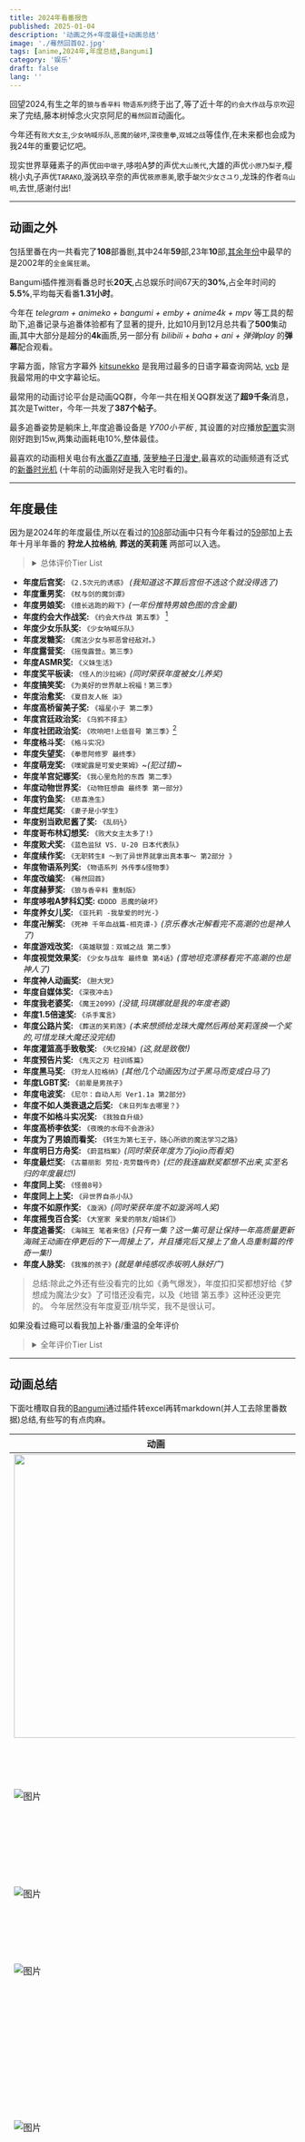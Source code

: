 ```yaml
---
title: 2024年看番报告
published: 2025-01-04
description: '动画之外+年度最佳+动画总结'
image: './蓦然回首02.jpg'
tags: [anime,2024年,年度总结,Bangumi]
category: '娱乐'
draft: false 
lang: ''
---
```


回望2024,有生之年的`狼与香辛料` `物语系列`终于出了,等了近十年的`约会大作战`与`京吹`迎来了完结,藤本树悼念火灾京阿尼的`蓦然回首`动画化。

今年还有`败犬女主`,`少女呐喊乐队`,`恶魔的破坏`,`深夜重拳`,`双城之战`等佳作,在未来都也会成为我24年的重要记忆吧。

现实世界草薙素子的声优`田中墩子`,哆啦A梦的声优`大山羡代`,大雄的声优`小原乃梨子`,樱桃小丸子声优`TARAKO`,漩涡玖辛奈的声优`筱原惠美`,歌手`酸欠少女さユり`,龙珠的作者`鸟山明`,去世,感谢付出!

---

## 动画之外

包括里番在内一共看完了**108**部番剧,其中24年**59**部,23年**10**部,[其余年份](https://picture-img.leqazwsxedc.workers.dev/%E5%B9%B4%E4%BB%BD.png)中最早的是2002年的`全金属狂潮`。  

Bangumi插件推测看番总时长**20天**,占总娱乐时间67天的**30%**,占全年时间的**5.5%**,平均每天看番**1.31小时**。

今年在 _telegram + animeko + bangumi + emby + anime4k + mpv_ 等工具的帮助下,追番记录与追番体验都有了显著的提升,
比如10月到12月总共看了**500**集动画,其中大部分是超分的**4k**画质,另一部分有 _bilibili + baha + ani + 弹弹play_ 的**弹幕**配合观看。

字幕方面，除官方字幕外 [kitsunekko](https://kitsunekko.net/) 是我用过最多的日语字幕查询网站, [vcb](https://bbs.acgrip.com/) 是我最常用的中文字幕论坛。

最常用的动画讨论平台是动画QQ群，今年一共在相关QQ群发送了**超9千条**消息，其次是Twitter，今年一共发了**387个帖子**。

最多追番姿势是躺床上,年度追番设备是 _Y700小平板_ , 其设置的对应播放[配置](https://picture-img.leqazwsxedc.workers.dev/Image_295694978129907.png)实测刚好跑到15w,两集动画耗电10%,整体最佳。

最喜欢的动画相关电台有[水番ZZ直播](https://space.bilibili.com/6767392/lists/594298?type=series), [菠萝柚子日漫史](https://www.xiaoyuzhoufm.com/podcast-topic/6722f7d733c798676f4e644d),最喜欢的动画频道有泛式的[新番时光机](https://space.bilibili.com/63231/lists/21183?type=season) (十年前的动画刚好是我入宅时看的)。

---

## 年度最佳

因为是2024年的年度最佳,所以在看过的[108](https://picture-img.leqazwsxedc.workers.dev/2024image.png)部动画中只有今年看过的[59](https://picture-img.leqazwsxedc.workers.dev/xin2024image.png)部加上去年十月半年番的
**狩龙人拉格纳**, **葬送的芙莉莲** 两部可以入选。

><details><summary>总体评价Tier List</summary><p>
><img src="https://picture-img.leqazwsxedc.workers.dev/xin2024image.png" style="90%"/>
></p></details>

- **年度后宫奖:** `《2.5次元的诱惑》` _(我知道这不算后宫但不选这个就没得选了)_
- **年度重男奖:** `《杖与剑的魔剑谭》`
- **年度男娘奖:** `《擅长逃跑的殿下》`_(一年份推特男娘色图的含金量)_
- **年度约会大作战奖:** `《约会大作战 第五季》` [^1]
- **年度少女乐队奖:** `《少女呐喊乐队》`
- **年度发糖奖:** `《魔法少女与邪恶曾经敌对。》`
- **年度露营奖:** `《摇曳露营△ 第三季》`
- **年度ASMR奖:** `《义妹生活》`
- **年度奖平板读:** `《怪人的沙拉碗》`_(同时荣获年度被女儿养奖)_
- **年度搞笑奖:** `《为美好的世界献上祝福！第三季》`
- **年度治愈奖:** `《夏目友人帐 柒》`
- **年度高桥留美子奖:** `《福星小子 第二季》`
- **年度宫廷政治奖:** `《乌鸦不择主》`
- **年度社团政治奖:** `《吹响吧!上低音号 第三季》`[^2]
- **年度格斗奖:** `《格斗实况》`
- **年度失望奖:** `《拳愿阿修罗 最终季》`
- **年度萌宠奖:** `《噗妮露是可爱史莱姆》`~_(犯过错)_~
- **年度羊宫妃娜奖:** `《我心里危险的东西 第二季》`
- **年度动物世界奖:** `《动物狂想曲 最终季 第一部分》`
- **年度钓鱼奖:** `《悲喜渔生》`
- **年度烂尾奖:** `《妻子是小学生》`
- **年度别当欧尼酱了奖:** `《乱码½》`
- **年度哥布林幻想奖:** `《败犬女主太多了!》`
- **年度败犬奖:** `《蓝色监狱 VS. U-20 日本代表队》`
- **年度续作奖:** `《无职转生Ⅱ ～到了异世界就拿出真本事～ 第2部分 》`
- **年度物语系列奖:** `《物语系列 外传季&怪物季》`
- **年度改编奖:** `《蓦然回首》`
- **年度赫萝奖:** `《狼与香辛料 重制版》`
- **年度哆啦A梦科幻奖:** `《DDDD 恶魔的破坏》`
- **年度养女儿奖:** `《亚托莉 -我挚爱的时光-》`
- **年度卍解奖:** `《死神 千年血战篇-相克谭-》`_(京乐春水卍解看完不高潮的也是神人了)_
- **年度游戏改奖:** `《英雄联盟：双城之战 第二季》`
- **年度视觉效果奖:** `《少女与战车 最终章 第4话》`_(雪地坦克漂移看完不高潮的也是神人了)_
- **年度神人动画奖:** `《胆大党》`
- **年度自媒体奖:** `《深夜冲击》`
- **年度我老婆奖:** `《魔王2099》`_(没错,玛琪娜就是我的年度老婆)_
- **年度1.5倍速奖:** `《杀手寓言》`
- **年度公路片奖:** `《葬送的芙莉莲》`_(本来想颁给龙珠大魔然后再给芙莉莲换一个奖的,可惜龙珠大魔还没完结)_
- **年度灌篮高手致敬奖:** `《失忆投捕》`_(这,就是致敬!)_
- **年度预告片奖:** `《鬼灭之刃 柱训练篇》`
- **年度黑马奖:** `《狩龙人拉格纳》`_(其他几个动画因为过于黑马而变成白马了)_
- **年度LGBT奖:** `《前辈是男孩子》`
- **年度电波奖:** `《尼尔：自动人形 Ver1.1a 第2部分》`
- **年度不如人类衰退之后奖:** `《末日列车去哪里？》`
- **年度不如格斗实况奖:** `《我独自升级》`
- **年度高桥李依奖:** `《夜晚的水母不会游泳》`
- **年度为了男娘而看奖:** `《转生为第七王子，随心所欲的魔法学习之路》`
- **年度明日方舟奖:** `《蔚蓝档案》`_(同时荣获年度为了jiojio而看奖)_
- **年度最烂奖:** `《古墓丽影 劳拉·克劳馥传奇》`_(烂的我连幽默奖都想不出来,实至名归的年度最烂!)_
- **年度同上奖:** `《怪兽8号》`
- **年度同上上奖:** `《异世界自杀小队》`
- **年度不如原作奖:** `《漩涡》`_(同时荣获年度不如漩涡鸣人奖)_
- **年度摇曳百合奖:** `《大室家 亲爱的朋友/姐妹们》`
- **年度追番奖:** `《海贼王 笔者来信》`_(只有一集？这一集可是让保持一年高质量更新海贼王动画在停更后的下一周接上了，并且播完后又接上了鱼人岛重制篇的传奇一集!)_
- **年度人脉奖:** `《我推的孩子》`_(就是单纯感叹赤坂明人脉好广)_

>总结:除此之外还有些没看完的比如《勇气爆发》，年度扣扣奖都想好给《梦想成为魔法少女》了可惜还没看完，以及《地错 第五季》这种还没更完的。
>今年居然没有年度夏亚/桃华奖，我不是很认可。

如果没看过瘾可以看我加上补番/重温的全年评价

><details><summary>全年评价Tier List</summary><p>
><img src="https://picture-img.leqazwsxedc.workers.dev/2024image.png"/>
></p></details>

---

## 动画总结

下面吐槽取自我的[Bangumi](https://bangumi.tv/user/asashiki)通过插件转excel再转markdown(并人工去除里番数据)总结,有些写的有点肉麻。

| **动画** | **吐槽** |
|---|---|
|<img src="https://lain.bgm.tv/pic/cover/c/dc/4c/1262_5ezbs.jpg" width=500 />| 《魔法少女リリカルなのは》 看前两集，还感觉只是一部制作精良的普通魔法少女，结果后面直接超展开＂并非子供向＂，对小孩子的危害不可估量，看了这个以后能不成为女同/百合豚？ |
| ![图片](https://lain.bgm.tv/pic/cover/c/31/d7/425991_JFQel.jpg) | 《魔王2099》 玛琪娜老婆(´∀｀)♡老婆(´∀｀)♡老婆(´∀｀)♡，白毛忠犬什么的，简直就是像我这种小处男的终极性幻想 |
| ![图片](https://lain.bgm.tv/pic/cover/c/5e/96/426123_siDEi.jpg) | 《ブルーロック VS. U-20 JAPAN》 最后一集终于支棱了一回，不枉我吃了13级的屎。 |
| ![图片](https://lain.bgm.tv/pic/cover/c/1e/63/93739_TZ9dS.jpg) | 《ピンポン THE ANIMATION》 想到汤浅退休后以后再也没有汤浅的作品看就难过 |
| ![图片](https://lain.bgm.tv/pic/cover/c/32/07/320_IyhUt.jpg) | 《攻殻機動隊 STAND ALONE COMPLEX Solid State Society》 需要拿出12分的精力才能看懂的动画，也是我最喜欢和别人探讨的动画。如果和别人聊天时对方看过攻克我会很开心。<br>没有花里胡哨的人形机甲，有的只是极致的实用主义与硬核剧情。 |
| ![图片](https://lain.bgm.tv/pic/cover/c/6d/1e/457326_0ElE0.jpg) | 《BLEACH 千年血戦篇-相剋譚-》 前面部分补了很多设定，但是战斗部分有点无聊，尤其是黑崎一护vs优哈巴哈 一个疯狂月牙天冲，一个疯狂＂我能看到未来＂。<br>然后到中后期终于到队长戏，我直接看高潮，每集都是最喜欢的一集，京乐春水回是最潮的一集，涅茧利回是最潮的一集，雨果回也是最潮的一集…<br>还有最后吐槽一句浮竹队长真是传奇耐抗王 |
| ![图片](https://lain.bgm.tv/pic/cover/c/66/5d/150246_fcg4u.jpg) | 《フルメタル・パニック! Invisible Victory》 第8，9集太雷我了，一堆槽点，最后电话告白还是看的很感动，所以下一季又是有生之年了吗? |
| ![图片](https://lain.bgm.tv/pic/cover/c/89/e0/341139_35fGz.jpg) | 《BEASTARS FINAL SEASON Part1》 看的时候一直在感叹作者怎么想到这么完善的世界观的，有一部动力是为了故事角色，另一半是想看看有什么物种设定，比如里面的鱼的设定就很意外，与以往动物拟人作品相比算尊重鱼了，但没完全尊重 |
| ![图片](https://lain.bgm.tv/pic/cover/c/d3/27/234195_NFw6U.jpg) | 《嫌な顔されながらおパンツ見せてもらいたい》 哥们儿就是精准目标受众 |
| ![图片](https://lain.bgm.tv/pic/cover/c/85/fd/324720_tk4k6.jpg) | 《THE FIRST SLAM DUNK》 宫城凉介的故事看的我很感动，也算是补完青春的遗憾了…… |
| ![图片](https://lain.bgm.tv/pic/cover/c/7b/d8/424680_wCR0a.jpg) | 《妻、小学生になる。》 逆天结尾，听说还是动画组原创的，无敌了<br>那就欺骗最初的我，欺骗世界！   (随即徒手穿心脏杀死自己)<br>                                    ——冈部伦太郎。<br>那就欺骗最初的老婆，欺骗女儿！     (随即超度自己的老婆)<br>                             ——妻子小学生不知名男主。 |
| ![图片](https://lain.bgm.tv/pic/cover/c/05/aa/443676_6GFsu.jpg) | 《夏目友人帳 漆》 ed插入很舒服<br>个人最喜欢的一集是ep5小胡子的礼物<br>以后晚上睡前又没有新夏目看了… |
| ![图片](https://lain.bgm.tv/pic/cover/c/1a/de/294337_w4y8P.jpg) | 《スーパーカブ》 很不舍的看最后几集，感觉自己有点像女主，没什么朋友情商也不高，对现实也没什么强烈的痛感，能找的一个小爱好挺好的。<br>僕は旅をするのが好きかどうかわからないけど、他人の旅行を見るのが好き。<br>旅行、キャンプ、サイクリング、山に登る…どれも面白そう、でも自分で試したことがない。 |
| ![图片](https://lain.bgm.tv/pic/cover/c/a6/66/326_D8wjw.jpg) | 《攻殻機動隊 S.A.C. 2nd GIG》 “そして登壇者が舞台挨拶を締めくくる挨拶をする中、田中は「ここにこうして立っていられるだけで心 から幸せです。『攻殻機動隊』 は『最後の人間』で一旦結末を迎えるのかもしれません。でもどうか忘れないでください。皆さんがネットにアクセスする時、『攻殻機動隊』にアクセスする時、私たちは、私はいつまでも皆さんのそばにいます。どうか忘れないでください!」と、シリ一ズ作品である『イノセンス』の草薙素子のセリフを引用し、熱い涙を流しながら、作品を支えるフアンたちに謝辞を述べ、フアンからの大きな拍手が会場に鳴り響いた。”<br>谢谢你带给我们的作品，一路走好！ |
| ![图片](https://lain.bgm.tv/pic/cover/c/37/03/424379_UfMuk.jpg) | 《君のことが大大大大大好きな100人の彼女》 在我看来，任何探讨非正常道德观念下的两性话题都是前沿的，从这个角度上来说，所有后宫与类ntr动画都是前沿动画。<br>尤其是随着时代发展人类社会的生育率只会越来越低，以前建立的＂一夫一妻制＂不过是近几百年的产物，未来要么人类成濒危物种要么这个制度被取代。<br>最近高质量后宫动画好少啊，能不能多来点，咱就好这口 |
| ![图片](https://lain.bgm.tv/pic/cover/c/fe/ab/470045_zA9BA.jpg) | 《ぷにるはかわいいスライム》 ぷにる好可爱，想养一只。(๑•.•๑)<br>泳装回鱼和澡堂回的福利镜头全给了男的，也是神人动画了。 |
| ![图片](https://lain.bgm.tv/pic/cover/c/4f/12/404480_OokoZ.jpg) | 《ラブライブ！スーパースター!! 3期》 一路追过来看到她们毕业还是挺感动的，沪姐太有实力了，最终收货了爱情、事业、学业。 <br>一半史的剧情中沪姐的戏份也没崩，甚至第二季11.5集的史，剩下0.5集糖还给了唐可可和小董 |
| ![图片](https://lain.bgm.tv/pic/cover/c/13/a3/489820_Hre3R.jpg) | 《らんま1/2》 与福星小子比节奏更慢了，有利有弊，体操集和溜冰集看得我浑身难受，到珊璞出来的时候瞬间真香了 |
| ![图片](https://lain.bgm.tv/pic/cover/c/35/7a/337_WzSea.jpg) | 《フルメタル・パニック! The Second Raid》 卡密！剪头发那一段看高潮了，这种高级的情色感好有感觉，一看还是阿宽负责的，?阿宽啊阿宽，这集还有个背景是死亡笔记彩蛋。<br>op听得我好感动，一半校园一半正经剧情的设定也是独树一帜，这一季个人认为是系列之巅。 |
| ![图片](https://lain.bgm.tv/pic/cover/c/57/7f/2689_nr14G.jpg) | 《フルメタル・パニック! The Second Raid 特別版OVA「わりとヒマな戦隊長の一日」》  |
| ![图片](https://lain.bgm.tv/pic/cover/c/44/7d/467461_HHw4K.jpg) | 《ダンダダン》 起初我是对这种风格有点抗拒的，但没办法做的太强了，直接强奸了我的审美，第二集开始就看爽了，啊啊啊为什么要分割放送！ |
| ![图片](https://lain.bgm.tv/pic/cover/c/06/f9/505895_OvNf1.jpg) | 《ネガポジアングラー》 很舒服的治愈番，因为我本人就是个废物，所以看废物男主就有一种莫名的亲切感，特别是看到他的失败人生，我心里就平衡多了。<br>学到了不少钓鱼的知识。后面父子回火锅回都挺不错的，还有股淡淡的男同味，总之就是吃的很满足 |
| ![图片](https://lain.bgm.tv/pic/cover/c/41/b0/4284_wf3UE.jpg) | 《kiss×sis》 小时候的性幻想。哦，并非小时候，长大也是 |
| ![图片](https://lain.bgm.tv/pic/cover/c/53/13/410346_z8j5n.jpg) | 《2.5次元の誘惑》 感谢半年的陪伴！本以为就是个普通后宫番没想到收获了满满的热血与感动。第21集主人公的故事看哭了。这就是一封对漫画家对coser的情书。<br>这种故事的男主塑造也至关重要，最后一集对男主心理的描写彻底让他在我心目中的位置超越了路人女主的伦也，现在我已经把它放在士道与智树一排了。 |
| ![图片](https://lain.bgm.tv/pic/cover/c/99/87/281325_ZlUKk.jpg) | 《グリザイア：ファントムトリガー THE ANIMATION スターゲイザー》 灰色系列就该是这个味儿！期待TV。<br>就好美少女特工打枪+校园这口味儿。 |
| ![图片](https://lain.bgm.tv/pic/cover/c/83/02/219263_fjglg.jpg) | 《グリザイア：ファントムトリガー THE ANIMATION》  |
| ![图片](https://lain.bgm.tv/pic/cover/c/02/69/338672_Oh7X2.jpg) | 《らぶみー「楓と鈴」THE ANIMATION》  |
| ![图片](https://lain.bgm.tv/pic/cover/c/75/e3/2617_7c8Cr.jpg) | 《そらのおとしもの》 2014——2024  入宅十年，连续10年的追番生涯，再看10年前的入宅作仿佛还是前几天看过的......<br>结尾依旧是满满的感动。 |
| ![图片](https://lain.bgm.tv/pic/cover/c/85/79/503498_Y5Fb3.jpg) | 《陰キャカップルが陽ギャル達とSEXトレーニングする話》  |
| ![图片](https://lain.bgm.tv/pic/cover/c/81/9f/338_W81CE.jpg) | 《フルメタル・パニック? ふもっふ》 现在听op满满的感动? |
| ![图片](https://lain.bgm.tv/pic/cover/c/53/e3/693_5Y3Go.jpg) | 《苺ましまろ OVA》  |
| ![图片](https://lain.bgm.tv/pic/cover/c/62/d8/446618_42Up5.jpg) | 《NieR:Automata Ver1.1a 第2クール》 氛围不错，和我期望有偏差吧，我更想看muv里各种人与bate的战役描写，这个动画关于这方面就很随意，主要还是集中在角色上里 |
| ![图片](https://lain.bgm.tv/pic/cover/c/12/51/289854_CCYbe.jpg) | 《うずまき》 听说太难画了导致原画每张费用很高，相反那些大热作品因为接的人多反而很便宜。<br>这动画不按原作剧情顺序来做，穿插着看的一头雾水，最后结局的震撼感也少了好多 |
| ![图片](https://lain.bgm.tv/pic/cover/c/46/ba/284_jxx7R.jpg) | 《苺ましまろ》 太喜欢这部动画了，根本舍不得看完。好在还有五集ova，但是还是好少啊，这要让我每年看一遍的节奏吗？<br>每天晚上看一集莓乱扔睡觉的那几天是我睡眠质量最好的几天。如果能一直持续着这样的日子就好了……<br>好在动画里的时间是不变的，他们几个永远都不会长大，永远跟在姐姐身边，这样就好。? |
| ![图片](https://lain.bgm.tv/pic/cover/c/32/53/353792_VE3lM.jpg) | 《BLUE GIANT》 jazz 熱い |
| ![图片](https://lain.bgm.tv/pic/cover/c/13/c5/400602_ZI8Y9.jpg) | 《葬送のフリーレン》 圣斋藤什么时候回来做孤独摇滚啊。･ﾟ･(つд`ﾟ)･ﾟ･ |
| ![图片](https://lain.bgm.tv/pic/cover/c/2f/2b/334_MWQMC.jpg) | 《フルメタル・パニック!》 致敬传奇耐杀王九龙 |
| ![图片](https://lain.bgm.tv/pic/cover/c/39/a4/123568_FeekE.jpg) | 《ご注文はうさぎですか？？》 第四季什么时候来啊 |
| ![图片](https://lain.bgm.tv/pic/cover/c/56/78/472620_DQg3H.jpg) | 《ウマ娘 プリティーダービー 新時代の扉》 很燃很感动,最喜欢好歌剧了太帅了! |
| ![图片](https://lain.bgm.tv/pic/cover/c/74/b8/413635_T5j1Z.jpg) | 《うる星やつら 第2期》 做到完结好评，但是一想到完结了还是有点小难过。最后快完结时官方组cp好评！ |
| ![图片](https://lain.bgm.tv/pic/cover/c/9f/2f/88287_h4xKo.jpg) | 《ご注文はうさぎですか？》 こころ生病最后一句台词，佐仓配的好软啊，感觉要化了｡ﾟ(ﾟ´ω`ﾟ)ﾟ｡ |
| ![图片](https://lain.bgm.tv/pic/cover/c/12/9a/374648_GOxE2.jpg) | 《ラグナクリムゾン》 路人到反派所有角色塑造的都很好，作者太有水平了，就拿绯红来说他属于谋略型角色，人物每个行动都能感受到这点，我作为观众觉得最合理的行为下一秒他真的会做出来，甚至他会做的比我想象的更加谨慎。<br>追番这么多年第一次遇到一个行为真的如我所想的角色，难能可贵！ |
| ![图片](https://lain.bgm.tv/pic/cover/c/41/39/26449_G0Xzx.jpg) | 《人類は衰退しました》 跟末日列车去哪里一起对比着看的，虽然都是电波系还是有很大不同的，看这个是真的会被每集的奇幻设定吸引进去 |
| ![图片](https://lain.bgm.tv/pic/cover/c/07/2e/37154_69Axl.jpg) | 《ココロコネクト》 ＂実は私、稲葉におかずにしたことがある！＂入选我24年最印象深刻的一句动画台词，大概这辈子都忘不掉了吧。<br>顺便一提这部有psp同名游戏，还是挺值得一玩的(就是听声优也值得玩) |
| ![图片](https://lain.bgm.tv/pic/cover/c/c1/0e/68035_252p4.jpg) | 《有頂天家族》 被生活绷得太紧的时候可以看看，狸猫松松垮垮的佛系日常还是挺治愈的，看狸猫的笨蛋人生体验人生百态 |
| ![图片](https://lain.bgm.tv/pic/cover/c/2f/60/426124_1UuvC.jpg) | 《劇場版ブルーロック -EPISODE 凪-》 带南通朋友看完没入坑，太失望了(◞‸◟) |
| ![图片](https://lain.bgm.tv/pic/cover/c/93/bd/455677_CGGed.jpg) | 《ケンガンアシュラ Season2 Part 2》 还是更喜欢之前的打戏，这回看的感觉还没格斗实况有趣 |
| ![图片](https://lain.bgm.tv/pic/cover/c/ba/7e/441795_q6Sc3.jpg) | 《僕の心のヤバイやつ 第2期》 看的让我在床上翻滚，频繁尖叫，还好一个人住(哭，虽然剧情很甜，但是第一季前两集男主那种阴暗的心理刻画我也挺喜欢的(感同身受了属于是)，可惜后面就没更多笔墨了 |
| ![图片](https://lain.bgm.tv/pic/cover/c/f5/2e/390353_07vz7.jpg) | 《俺だけレベルアップな件》 后面好无聊，感觉不如……格斗实况。<br>然而格斗实况却没有第二季…一群没品味的家伙(恼 |
| ![图片](https://lain.bgm.tv/pic/cover/c/0a/ee/441939_6l6VR.jpg) | 《鬼滅の刃 柱稽古編》 虽然剧情还是拖，但是就观看体验而言比上一集好了太多，看的很舒服 |
| ![图片](https://lain.bgm.tv/pic/cover/c/9c/d2/394623_qErlO.jpg) | 《怪獣8号》 槽点挺多的，明明世界观与队员设定很正经，剧情还是欢乐少年漫，看的很割裂 |
| ![图片](https://lain.bgm.tv/pic/cover/c/cc/94/479921_AxKxC.jpg) | 《喧嘩独学》 卡密！观看体验:<br>好奇剧情→男主什么丑sb→这也太用力过猛了吧→逐渐接受男主与剧情→格斗好爽！剧情好过瘾。<br>这种剧情才真实嘛，最后爽感比独自升级强多了。 |
| ![图片](https://lain.bgm.tv/pic/cover/c/2f/86/389466_2K1dH.jpg) | 《デート・ア・ライブV》 如果你是04年并且入宅超十年,那么将会在小学三年级的时候看《约战第一季》，初中三年级看《约战第三季》，高中三年级看《约战第四季》，大学三年级看《约战第五季》。回望我的十年宅生只有这一部动画能全部卡在我人生中的重要节点出现，能让这样一个ip出到完结真的很感谢约战的粉丝与制作组们！<br>第五季的op真的很感动，尤其是中间每个角色闪回的那一段，还有最后一集最后居然放第一季op钢琴变奏，太犯规了。<br>这一季也算是给这个系列画上了句号，终于彻底攻略狂三了，剧情也把整体的世界观解释了，也算是讲了个很不错的世界系故事(比大部分动画都强多了)，最后大家都回到了正常的生活，以后再也没有约战动画陪我了...... |
| ![图片](https://lain.bgm.tv/pic/cover/c/4c/8a/342667_0RfU8.jpg) | 《この素晴らしい世界に祝福を！3》 卡密！我的脑内想法:<br>阿库娅挺不错的，和她相处像兄弟一样没有心理负担。小公主好可爱啊，娶了就无忧无虑了还叫我欧尼酱。慧慧更不用说，劳模级的存在了，简直是宅男杀手。达克妮斯也不错，好女人就是有感觉。<br>素晴真的很治愈，有些情节真的笑中有泪，还有那几首ed我也听了好多遍(哭 |
| ![图片](https://lain.bgm.tv/pic/cover/c/70/80/448478_47IsZ.jpg) | 《忘却バッテリー》 藤堂葵那一集真的惊艳到我了，经历有点像三井寿 |
| ![图片](https://lain.bgm.tv/pic/cover/c/ad/25/444557_e4hPO.jpg) | 《無職転生Ⅱ ～異世界行ったら本気だす～ 第2クール》 即便如此时间还在继续，我们还要接着走自己的一生。 |
| ![图片](https://lain.bgm.tv/pic/cover/c/94/8e/416777_xcDCg.jpg) | 《ブルーアーカイブ The Animation》 本来看了两集就弃番了，后来qq群里有一张男主舔jiojio的画面，为了看这个直接补完了，好像是第11集吧。整体来说挺平庸的，设定有点像文豪野犬？作为我这种路人能更好的看ba的二创还是有点价值的，毕竟游戏是不可能玩的。最后，好喜欢むつき啊，这种小恶魔形象好戳我xp |
| ![图片](https://lain.bgm.tv/pic/cover/c/ef/8f/283643_2bcm7.jpg) | 《響け！ユーフォニアム３》 卡密!做的太好了,无论是压抑的社团政治还是青春期在人际关系、升学上的迷茫 表现都很出色，最后两集更是舍不得看，看完后也是完全超出预期的好看，12集能评上我4月的最佳单集了，无论是前半段的选人还是后半段的soulmate，13集也很满足，演奏时插入这三年的回忆也太犯规了ヾ(;ﾟ;Д;ﾟ;)ﾉﾞ，我看到回忆黄前跑的那一段哭了应该是第一季第8集还是第11集。最后黄前居然去当吹奏部的顾问了，这说明以后和理奈还会有接触，本来在选大学的时候，我心里已经觉得她们两个会走上不同的道路了，看到是当吹奏部的顾问时真的挺开心的，还有最后一个镜头上的发卡是秀一送的，这下我彻底满足了！又见证了一个青春的结束。 |
| ![图片](https://lain.bgm.tv/pic/cover/c/f2/8f/425909_M7W7T.jpg) | 《夜のクラゲは泳げない》 槽点好多，结尾真是典型包饺子啊。不过中间jell对女主宣泄那一段看的还是很有感觉的，李依李上大分。 |
| ![图片](https://lain.bgm.tv/pic/cover/c/75/c1/431767_bX7FZ.jpg) | 《ガールズバンドクライ》 王道热血乐队番，每个角色都很喜欢，能从她们身上看到叛逆的精神，尤其是nina，虽然观众给她的外号是小孩姐但我看的时候是真的佩服她的成熟，做了我不敢做的事，家庭那一集也看哭了，这种不算超级好也不算特别坏的家庭才是大多数。  最后，和京吹一样我也不理解这部片为什么争议那么大，最后一集tomo已经说的很明显了，“momoka与nina毫无疑问做的是错的，但是正是如此我才会被吸引”，我也只是看一群为了自己的信念放弃学业不接受妥协的乐队少女的故事，并且花田把故事写的很彻底，她们到最后也没有妥协，这一点真的很感动！ |
| ![图片](https://lain.bgm.tv/pic/cover/c/b8/0b/444403_u441B.jpg) | 《変人のサラダボウル》 致敬传奇小说家平坂读 |
| ![图片](https://lain.bgm.tv/pic/cover/c/19/1a/405785_u9it9.jpg) | 《ゆるキャン△ SEASON３》 播出时一大半的相关讨论内容是不如上季，可见日常番好看归好看但是真没什么值得聊的话题。就我而言，看完和前两季一样，心里暖暖的就足够了 |
| ![图片](https://lain.bgm.tv/pic/cover/c/2b/b7/407133_hGMQM.jpg) | 《転生したら第七王子だったので、気ままに魔術を極めます》 24年为数不多看过的异世界厕纸番(唯一也说不定)，主要是看小男娘 |
| ![图片](https://lain.bgm.tv/pic/cover/c/96/6c/404809_H2HnH.jpg) | 《終末トレインどこへいく？》 放在2024年4月这个没啥好原创番的环境下还是值得追番讨论的一部，ed挺好听的 |
| ![图片](https://lain.bgm.tv/pic/cover/c/00/ae/444046_9b5bM.jpg) | 《異世界スーサイド・スクワッド》 完全不如生物突击队 |
| ![图片](https://lain.bgm.tv/pic/cover/c/60/fe/358801_WuBx6.jpg) | 《Arcane Season 2》 与巨人结局相比，双城把坏结局的世界给观众看了，这点挺好的，如果巨人当时观众也看过艾伦脑子里的未来可能争议就没那么多了。 |
| ![图片](https://lain.bgm.tv/pic/cover/c/ab/fd/211934_HHeOH.jpg) | 《このはな綺譚》 挺不错的百合治愈番，就是对我而言女主还是有点吵了 |
| ![图片](https://lain.bgm.tv/pic/cover/c/be/28/208827_KZk6h.jpg) | 《ガールズ&パンツァー 最終章 第4話》 虽然今年看过的双城制作视觉效果真的顶级，但是一想到这一段雪地坦克漂移，我还是觉得这一段视觉效果最顶级，两年一部的节奏，既想快点看下一集，又不想让少战的故事完结。･ﾟ･(つд`ﾟ)･ﾟ･ |
| ![图片](https://lain.bgm.tv/pic/cover/c/26/d6/425998_dnzr8.jpg) | 《Re:ゼロから始める異世界生活 3rd season 襲擊編》 486演讲那一段看哭了，看来我还没有失去热情 |
| ![图片](https://lain.bgm.tv/pic/cover/c/a8/2c/354146_qU41Z.jpg) | 《ラブライブ！スーパースター!! 2期》 唐堇的那0.5集唐是唯一的可取之处 |
| ![图片](https://lain.bgm.tv/pic/cover/c/fa/a8/480441_6o9oX.jpg) | 《ルックバック》 看完了，没想到会让我哭的稀里哗啦的，今天刚听完常盘庄的故事，也是漫画家们在一起画漫画，讲了好多漫画家间的友情，比如藤本弘与孙子素雄一起合作的藤子不二雄，接着看暮然回首触动好深。 除了雨中长跑那个镜头，最后女主在书桌前画画的背影我也很感动，有我看菠萝柚子分析说这一段这么长是为了悼念火灾后的京都动画，我看这段想到女主为了逝去的友人拿起画笔继续画，这个镜头给我的力量太大了，也是这一段泪腺崩坏了。 |
| ![图片](https://lain.bgm.tv/pic/cover/c/d9/26/208826_2ZDUF.jpg) | 《ガールズ&パンツァー 最終章 第3話》 sp的萝卜战争很好看，特别是ed的Q版人物骑马萌我一脸血 |
| ![图片](https://lain.bgm.tv/pic/cover/c/af/0d/432583_837Yx.jpg) | 《駒田蒸留所へようこそ》 pa的经典打工动画，平淡但是看完心里暖暖的 |
| ![图片](https://lain.bgm.tv/pic/cover/c/09/28/96130_Ds7UN.jpg) | 《ガールズ&パンツァー これが本当のアンツィオ戦です!》  |
| ![图片](https://lain.bgm.tv/pic/cover/c/1b/b5/208825_q3Qsi.jpg) | 《ガールズ&パンツァー 最終章 第2話》  |
| ![图片](https://lain.bgm.tv/pic/cover/c/da/43/368116_fM4z8.jpg) | 《NieR: Automata Ver1.1a》  |
| ![图片](https://lain.bgm.tv/pic/cover/c/be/64/191302_RybiD.jpg) | 《ガールズ&パンツァー 最終章 第1話》  |
| ![图片](https://lain.bgm.tv/pic/cover/c/be/42/518519_DMDo8.jpg) | 《ONE PIECE FAN LETTER》 好感动，海贼王真是传奇耐追王，本篇停更了，还有一集粉丝来信，这个看完了还有鱼人岛重制版，每个星期都有的看，而且都做的不错，海米真是吃的太好了 |
| ![图片](https://lain.bgm.tv/pic/cover/c/76/f3/72266_p0Nxo.jpg) | 《ガールズ&パンツァー 劇場版》  |
| ![图片](https://lain.bgm.tv/pic/cover/c/51/28/448657_r0ZYm.jpg) | 《大室家 dear friends》 笑着笑着就哭了?好羡慕她们的日常生活啊。<br>所以姐姐的男友到底是谁？有几个男友？ |
| ![图片](https://lain.bgm.tv/pic/cover/c/85/c1/475354_QyO6r.jpg) | 《〈物語〉シリーズ オフ&モンスターシーズン》 今年真幸福，能看到狼心重置物语系列新作，一本满足了。<br>最后希望新房能多培养点这样的新人再退休吧。  我也算是看着新房的作品长大的。 |
| ![图片](https://lain.bgm.tv/pic/cover/c/17/1e/448655_z11A1.jpg) | 《大室家 dear sisters》  |
| ![图片](https://lain.bgm.tv/pic/cover/c/c1/e8/364468_8AI0E.jpg) | 《うる星やつら》  |
| ![图片](https://lain.bgm.tv/pic/cover/c/84/54/326432_3BjbW.jpg) | 《Tomb Raider: The Legend of Lara Croft》 决定了！你就是我今年看过的最垃圾动画。 |
| ![图片](https://lain.bgm.tv/pic/cover/c/6b/ef/461338_mfpKk.jpg) | 《烏は主を選ばない》 值得安利的好作品。宫廷政治系看的我很过瘾，最后还有世界观层面的超展开。 |
| ![图片](https://lain.bgm.tv/pic/cover/c/39/0b/425587_awe87.jpg) | 《僕のヒーローアカデミア 第7期》 不是，怎么还不完结啊？我以为这就是最终季了呢。 |
| ![图片](https://lain.bgm.tv/pic/cover/c/f5/85/495562_onpMR.jpg) | 《デッドデッドデーモンズデデデデデストラクション》 我需要看到更多这样的作品！每一集都值得讨论的一部动画。 |
| ![图片](https://lain.bgm.tv/pic/cover/c/9e/4b/402223_xN4rh.jpg) | 《ダンジョンに出会いを求めるのは間違っているだろうか Ⅳ 深章 厄災編》  |
| ![图片](https://lain.bgm.tv/pic/cover/c/d1/1c/443428_FIhFu.jpg) | 《【推しの子】 第2期》 舞台戏看的我好过瘾口牙，本来就满足了，没想到后面还有作家间的关系描写，比第一季强太多了 |
| ![图片](https://lain.bgm.tv/pic/cover/c/66/6d/397604_TgJ63.jpg) | 《ATRI -My Dear Moments-》 科幻要素真不行啊，虽然亚托莉很可爱，是我擅自期待了。可能我会更喜欢island |
| ![图片](https://lain.bgm.tv/pic/cover/c/b1/05/326874_YZh22.jpg) | 《ダンジョンに出会いを求めるのは間違っているだろうか Ⅳ 新章 迷宮篇》 最喜欢的一部，我就当暂时的琉小姐党吧 |
| ![图片](https://lain.bgm.tv/pic/cover/c/b6/d5/291412_zE2C2.jpg) | 《ダンジョンに出会いを求めるのは間違っているだろうかⅢ》  |
| ![图片](https://lain.bgm.tv/pic/cover/c/4c/ce/444339_91FQX.jpg) | 《ザ・ファブル》 1.5倍速还是挺好看的，特别是男主和他妹真的好逗啊 |
| ![图片](https://lain.bgm.tv/pic/cover/c/53/76/425988_RH9UK.jpg) | 《先輩はおとこのこ》 很不错的一部动画，虽然是这种题材，但是没有想象中的那么痛，也没有误会之类的扭曲情节。有的只是青涩的痛 |
| ![图片](https://lain.bgm.tv/pic/cover/c/40/01/393037_I7mvN.jpg) | 《義妹生活》 两位不去玩街霸6真是可惜了，顶级立回啊 |
| ![图片](https://lain.bgm.tv/pic/cover/c/08/df/372010_KBWk9.jpg) | 《狼と香辛料 MERCHANT MEETS THE WISE WOLF》 更加哈士奇的赫萝没有原版那么高冷，好喜欢，期待下一季。<br>op循环了一年，永远喜欢狼辛，永远喜欢claris 祝愿カレン毕业走好！    /2025.1.1 |
| ![图片](https://lain.bgm.tv/pic/cover/c/6d/e5/479477_19844.jpg) | 《杖と剣のウィストリア》 看的好爽啊，一堆重男围着男主?。<br>还有纯爱无敌！<br>op也很好听 |
| ![图片](https://lain.bgm.tv/pic/cover/c/32/14/424573_YYLzT.jpg) | 《逃げ上手の若君》 从此以后，我这一年的推特上每天都有少主色图   /2025.1.1 |
| ![图片](https://lain.bgm.tv/pic/cover/c/e4/dc/464376_NsZRw.jpg) | 《負けヒロインが多すぎる！》 虽然最喜欢的是柠檬然后是小鞠。但是仔细想想，如果是我的话和她们的故事根本就开始不了，反倒是老八，挺主动的说不定能成 |
| ![图片](https://lain.bgm.tv/pic/cover/c/0c/cf/477207_0lA1U.jpg) | 《真夜中ぱんチ》 真夜中なのに、おはよう——！<br>真夜中Punch！<br>op:<br>わーちゃっちゃっぱやぱや もっとちょうだいちょうだい<br>ちゅーちゅっちゅっぎみぎみ だってみっないみっない<br>わーちゃっちゃっぱやぱや ほんとちょうだいちょうだい<br>ちゅーちゅっちゅっぎみぎみ みっどないと(ぱんチ!)<br>ed:<br>撮影終わった一。<br>あれ、USB…あった、…カメラ繫いで、と。<br>ファイルまるっと、…OK。 |
| ![图片](https://lain.bgm.tv/pic/cover/c/c9/4f/465884_fqZbB.jpg) | 《かつて魔法少女と悪は敵対していた。》 结尾的处理真的很棒，就如同op一样。“未完成就可以了，因为不想迈入结局”一直保持着约会的状态就好 |


## 新番时光机

今年算得上是我的入宅第十年,原因是我翻了翻13年以前的动画,虽然有些也是在当时追完的但都不算多,当时主要还是看民工漫与国漫还有特摄为主,
而14年是我印象里`第一次开始给身边人安利番剧`的一年,也是大量宅文化不断涌入,开始意识到要追番的一年,接下来我就聊聊十年前看过的印象比较深的动画，后面补的动画就算了 _(边看泛式的时光机边回忆自己当时看的感受)_。

#### 2014年1月篇

《伪恋》：我给自己定的`入宅番`,当年给身边的同学亲戚朋友疯狂的安利, 现在看来老套的剧情放在当年对我来说就是一个又有一个新大陆,刚入宅就接触到这部动画真的太幸运了,我小时候最喜欢的是千棘。

《中二病也要谈恋爱2》：我印象特别深的镜头,除了第一季第一集男主在阳台上接住女主jiojio的那一幕外,七宫躺在雨中边哭脸上的心心贴纸被冲刷掉那一幕也是我今后在其他败犬场景看到后就会回想起来的一幕。

#### 2014年4月篇

《游戏人生》：“老国王没有输”那里当年看的真的很感动，还有成语接龙那一集，几乎是我以后向别人推荐游戏人生时必须要聊的一段，当年给我震撼实在是太大了。

《请问今天要来点兔子吗》：今年又看了一遍，正是因为这部动画我才开始理解为什么有一群人那么喜欢这种“无聊”的轻百，因为真的有趣，虽然看完什么也没记住但是能短暂的治愈自己这就足够了。还有就是，也是从这个时候开始我发现每个季度都会有一两部芳文社轻百动画，为什么到这两年忽然变变少了？

《漆黑的子弹》：当年觉得这个动画画风很好看，但是剧情真的很揪心，看完后还挺期待第二季的，之后听说作者去炒股了...

《漫画家与助手》：虽然是搞笑无厘头动画，但是回想起来当年有些情节看的挺感动的。

《排球少年》：只记得看完后非常的激动一直在家里乱跑乱跳想象自己在打排球。

#### 2014年7月篇

《月刊少女野崎君》：当时最喜欢的都是配角，两个红蓝头发的，还有那个浅绿色头发的。

《刀剑神域2》：最喜欢娘娘的桐人了，还有“马云我赐你姨妈”印象也很深。刀剑神域也是我小时候脑子里做常有的幻想要素之一，顺便后面还读了小说。

《精灵使的剑舞》：op巨好听，动画也巨好看 _(我保持当年的看法)_，男女主的关系性，还有男主的剑可以变成美少女的设定也是我以前晚上睡觉的幻想素材，后面我还去读了小说，也算是算是比较早期读的轻小说。

《斩赤红之瞳》：小时候跟小学同学一起追着看的，这不是重点，重点是我在紫发剪刀妹那里看哭了，居然真被杀了？！然后还没完，后面角色一个接一个没了，看的我心脏那叫一个难受，但是很有趣又忍不住还去看，绿毛兄弟，红发傲娇，还有刚出场就领便当的耳机妹都是我特别喜欢的角色。

《东京喰种》：我的观看经历同上，虽然害怕但是太有趣了还是会忍不住看，不过这部没什么死人所以对我的心脏好点儿，当时看的时候是真的觉得人肉好美味，还有董香咬男主脖子那一段小时候看立了。

《搞姬日常》：md，就是因为这种动画，我现在才会变成男娘控 _(不过真正奠定我男娘xp的动画还在下个季度)_。

#### 2014年10月篇

《我，要成为双马尾》：卡密！扭曲可我今后的xp！也是我当时推荐最多的动画，几乎所有的亲戚朋友都推荐过，也是我的宅文化启蒙，“原来有双马尾这种萌点的存在啊”，还有变身美少女也成了我从小的做梦素材，一直贯彻我的一生。

《四月是你的谎言》：人生中追的第一部催泪动画，要知道这部番没有校园搞笑与热血战斗更没有魅宅但还是让当时的我看了下去，并且对我带来了巨大的冲击，特别是到最后四集我直接不敢看了，一直到好多年后才鼓起勇气去补完。还有这部动画的op《光るなら》都听了十年。

《甘城光辉游乐园》：今年刚好补完了《全金属狂潮》，现在想来有很多相似的点，都有搞笑的情节结尾又都能带给你点感动。

《寄生兽》：当年巨巨巨喜欢的动画，起初观看体验跟《东京喰种》一样，小右变形时给我吓了一跳，但是看到中后期我也已经把这两部动画区分开来了，并且我在心底里把这部动画放在了很高的地位，觉得真的是一部有深度有实力的动画。 _(看来我小时候也挺有品位的)_

《日常系的异能战斗》：卡密！虽然在那个时候我已经觉得这动画有点典了，但架不住就吃这一套啊，而且里面还有好多设定小时候巨喜欢，也是纳入了做梦严选片单里的，男主的能力真的好帅啊，虽然就是手里变出没卵用的黑火但是貌似有超强觉醒能力但是一旦觉醒就会变成无法想象的存在所以要身边的一众妹子一起保护我不让我觉醒，这设定也太戳我了！里面还有一个黄毛男配能力是自己的书会把书里的故事变成现实并自封为“观察者”，这个能力我当时也超喜欢！还有里面的台词，除去纱织姐姐那段经典外，最后一集最后一句“我们都喜欢上了同一个一个男人”也令我印象很深。

《灰色的果实》：这部不是当年看的但是太喜欢了还是想拿出来说一下，和以往看过的后宫动画都不一样，不再是“普通高中生”而是最强兵王来学校救赎一个又一个美少女的故事，故事巨精彩！

《七人魔法师》：设定我很喜欢，小时候最喜欢的就是这种“后宫”+“世界系”+“校园”的动画了，也是小时候的顶级做梦素材，说是7人，但是后面都来到11人了比我做梦幻想的人数都多。 _(没错，小时候不仅会幻想各种能力，还会在脑袋里捏各种美少女人设)_ 。

《fate/stay night》：人生中看的第一部fate，看完没看过瘾还去找了很多同人小说看，应该是第一部会让我想去找二创的作品。

《白箱》：这也是部后面补的但是我太喜欢了一定要拿出来说的动画，白箱是对我人生有重大意义的动画，也是让我人生中第一次认识到什么是职场的动画，第一次是在初中看的，这个年纪是最渴望自由与经济独立的年纪，在这个时候遇到了一部关于“上班”与“人生”的动画，看到了不同人的“人生百态”。这部动画看的我有多感动？初高中住校时每次感到压力大的喘不过气的时候，晚上睡前闭眼一想到动画标题心里就能流露出一股暖意，一股安心感，甚至不提动画的里的剧情，但把白箱里“做的动画”的故事也就是戏中戏拿出来看，我当时也掉眼泪了。 不止如此，2020年年初新冠疫情爆发，与白箱的剧场版上映刚好卡在了一起，压抑的现实与剧场版开头《やれやれ…》这首歌交相呼应，真的五味杂陈，最后希望大家即便现实中经历“万策尽”了也能笑着面对人生吧。

---
这些大概就是我十年前的回忆了吧，除此之外那年还有些国漫比如《妖怪名单》《王牌御史》之类的也看的挺开心的，还有《银河奥特曼s》也是在14年看的，最后分享一期[十年前的日本广告](https://www.bilibili.com/video/BV1hu4m1K7xZ/?share_source=copy_web&vd_source=56b6d62887c38eb72f5d5a373f85c075),希望能唤起一些关于关于十年前的回忆。

[^1]: 如果你是24年出生并且追番超十年，那么有一部动画将会:
在小学三年级看《第一季》、
在初中三年级看《第三季》、
在高中三年级看《第四季》、
在大学三年级看《第五季》、
直到完结，这是站在经历过的视角回看，如果代入当时，几乎每一次看完都会经历动画公司倒闭，产生这就是最后一季的想法，但是最终又会被粉丝奇迹般的救活。
这部传奇动画就是《约会大作战》！
[^2]:我从来不觉得这部动画制作上剧情上出了问题。